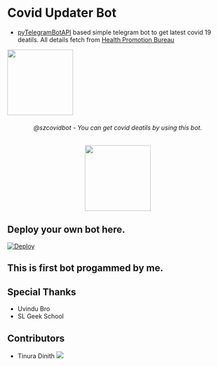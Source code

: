 # Covid Updater Bot

- [pyTelegramBotAPI](https://pypi.org/project/pyTelegramBotAPI/) based simple telegram bot to get latest covid 19 deatils. All details fetch from [Health Promotion Bureau](https://hpb.health.gov.lk/)

<dev align="center"><a href="http://t.me/szcovidbot"><img src="https://user-images.githubusercontent.com/87059430/131767843-67e59f30-45b0-4d08-87b7-4f238d68c993.png" width="150"></a></dev>

<h6 align="center"> @szcovidbot - You can get covid deatils by using this bot. </h6>
 
<p align="center"> <a href=http://t.me/szcovidbot><img src="https://user-images.githubusercontent.com/87059430/129430712-ea56286d-e8c7-457f-b267-b4b38704f955.png" width="150"></a></p>

## Deploy your own bot here.
[![Deploy](https://www.herokucdn.com/deploy/button.svg)](https://heroku.com/deploy?template=https://github.com/TinuraD/CovidBot.git)

## This is first bot progammed by me.

## Special Thanks
- Uvindu Bro
- SL Geek School

## Contributors

- Tinura Dinith <a href="https://github.com/TinuraD"><img src="https://img.shields.io/badge/TinuraD-107D8D?logo=github"></a>
